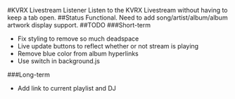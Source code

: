 #KVRX Livestream Listener
Listen to the KVRX Livestream without having to keep a tab open.
##Status
Functional. Need to add song/artist/album/album artwork display support.
##TODO
###Short-term

* Fix styling to remove so much deadspace
* Live update buttons to reflect whether or not stream is playing
* Remove blue color from album hyperlinks
* Use switch in background.js

###Long-term

* Add link to current playlist and DJ
